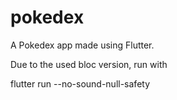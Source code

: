 # pokedex

A Pokedex app made using Flutter.

Due to the used bloc version, run with

flutter run --no-sound-null-safety

##
